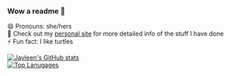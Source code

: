 ### Wow a readme 👋
😄 Pronouns: she/hers  
🧙 Check out my [personal site](https://jayleenli.github.io/) for more detailed info of the stuff I have done  
⚡ Fun fact: I like turtles  

[![Jayleen's GitHub stats](https://github-readme-stats.vercel.app/api?username=jayleenli&theme=tokyonight)](https://github.com/anuraghazra/github-readme-stats)  
[![Top Lanugages](https://github-readme-stats.vercel.app/api/top-langs/?username=jayleenli&theme=tokyonight&layout=compact)](https://github.com/anuraghazra/github-readme-stats)
